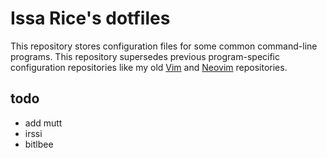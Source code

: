 # Issa Rice's dotfiles

This repository stores configuration files for some common command-line
programs. This repository supersedes previous program-specific
configuration repositories like my old [Vim][vim-repo] and
[Neovim][neovim-repo] repositories.

[vim-repo]: https://github.com/riceissa/vim
[neovim-repo]: https://github.com/riceissa/neovim

## todo

- add mutt
- irssi
- bitlbee
